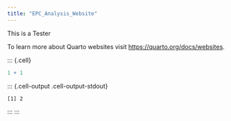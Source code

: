 ```yaml
---
title: "EPC_Analysis_Website"
---
```



This is a Tester

To learn more about Quarto websites visit <https://quarto.org/docs/websites>.


::: {.cell}

```{.r .cell-code}
1 + 1
```

::: {.cell-output .cell-output-stdout}
```
[1] 2
```
:::
:::

